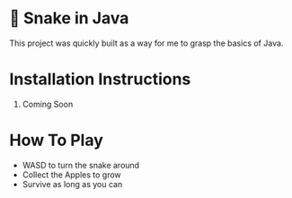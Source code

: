 # 🐍 Snake in Java
This project was quickly built as a way for me to grasp the basics of Java.

# Installation Instructions
1. Coming Soon

# How To Play
- WASD to turn the snake around
- Collect the Apples to grow
- Survive as long as you can
